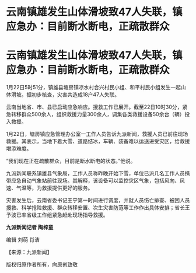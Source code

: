 # 云南镇雄发生山体滑坡致47人失联，镇应急办：目前断水断电，正疏散群众

# 云南镇雄发生山体滑坡致47人失联，镇应急办：目前断水断电，正疏散群众

1月22日5时51分，镇雄县塘房镇凉水村合兴村民小组、和平村民小组发生一起山体滑坡。据初步核查，灾害共造成18户47人失联。

云南当地省、市、县已启动应急响应。搜救工作已展开。截至22日10时30分，紧急转移群众500余人，组织救援力量300余人，调集各类救援设备50余台（辆）投入救援。

1月22日，塘房镇应急管理办公室一工作人员告诉九派新闻，救援人员已前往现场救援。其表示，当地下着大雪、道路结冰，车辆、装备难以运送进受灾区，给救援增添难度。

“我们现在正在疏散群众，目前是断水断电的状态。”他说。

九派新闻联系镇雄县气象局，工作人员称昨晚开始下雪，单位已派几名工作人员携带应急自动气象站前往现场。其解释，该设备可以监控灾区气象，包括风向、风速、气温等，为救援提供更好的服务。

灾害发生后，云南省委书记王宁第一时间进行调度，并就人员伤亡排查、被困人员搜救、科学抢险救援、群众转移安置、次生灾害防范等工作作出具体安排；省长王予波已率省级工作组紧急赶赴现场指导救援。

**九派新闻记者 陶梓童**

编辑 刘萌 肖洁

【来源：九派新闻】

版权归原作者所有，向原创致敬

